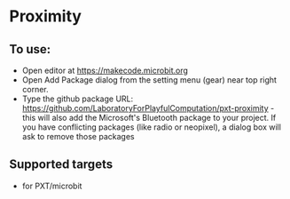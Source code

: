 # Proximity

## To use:
* Open editor at https://makecode.microbit.org
* Open Add Package dialog from the setting menu (gear) near top right corner.
* Type the github package URL: https://github.com/LaboratoryForPlayfulComputation/pxt-proximity - this will also add the Microsoft's Bluetooth package to your project. If you have conflicting packages (like radio or  neopixel), a dialog box will ask to remove those packages

## Supported targets

* for PXT/microbit

